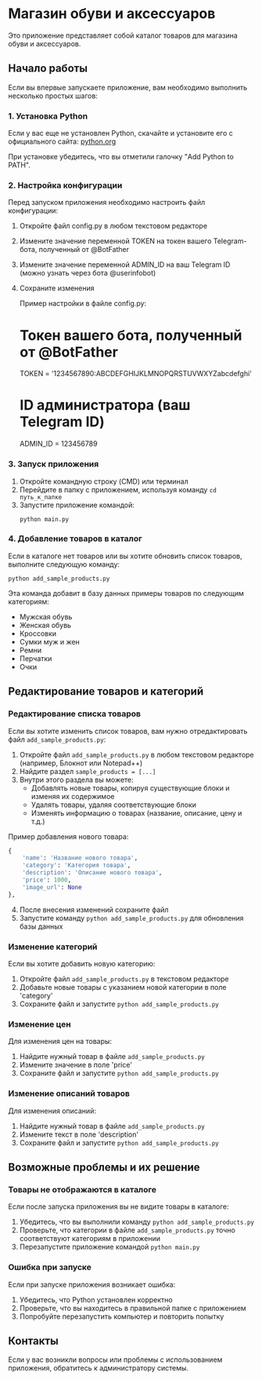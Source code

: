 # Магазин обуви и аксессуаров

Это приложение представляет собой каталог товаров для магазина обуви и аксессуаров.

## Начало работы

Если вы впервые запускаете приложение, вам необходимо выполнить несколько простых шагов:

### 1. Установка Python

Если у вас еще не установлен Python, скачайте и установите его с официального сайта: [python.org](https://www.python.org/downloads/)

При установке убедитесь, что вы отметили галочку "Add Python to PATH".

### 2. Настройка конфигурации

Перед запуском приложения необходимо настроить файл конфигурации:

1. Откройте файл config.py в любом текстовом редакторе
2. Измените значение переменной TOKEN на токен вашего Telegram-бота, полученный от @BotFather
3. Измените значение переменной ADMIN_ID на ваш Telegram ID (можно узнать через бота @userinfobot)
4. Сохраните изменения
   
   Пример настройки в файле config.py:
   # Токен вашего бота, полученный от @BotFather
   TOKEN = '1234567890:ABCDEFGHIJKLMNOPQRSTUVWXYZabcdefghi'

   # ID администратора (ваш Telegram ID)
   ADMIN_ID = 123456789

### 3. Запуск приложения

1. Откройте командную строку (CMD) или терминал
2. Перейдите в папку с приложением, используя команду `cd путь_к_папке`
3. Запустите приложение командой:
   ```
   python main.py
   ```

### 4. Добавление товаров в каталог

Если в каталоге нет товаров или вы хотите обновить список товаров, выполните следующую команду:

```
python add_sample_products.py
```

Эта команда добавит в базу данных примеры товаров по следующим категориям:
- Мужская обувь
- Женская обувь
- Кроссовки
- Сумки муж и жен
- Ремни
- Перчатки
- Очки

## Редактирование товаров и категорий

### Редактирование списка товаров

Если вы хотите изменить список товаров, вам нужно отредактировать файл `add_sample_products.py`:

1. Откройте файл `add_sample_products.py` в любом текстовом редакторе (например, Блокнот или Notepad++)
2. Найдите раздел `sample_products = [...]`
3. Внутри этого раздела вы можете:
   - Добавлять новые товары, копируя существующие блоки и изменяя их содержимое
   - Удалять товары, удаляя соответствующие блоки
   - Изменять информацию о товарах (название, описание, цену и т.д.)

Пример добавления нового товара:
```python
{
    'name': 'Название нового товара',
    'category': 'Категория товара',
    'description': 'Описание нового товара',
    'price': 1000,
    'image_url': None
},
```

4. После внесения изменений сохраните файл
5. Запустите команду `python add_sample_products.py` для обновления базы данных

### Изменение категорий

Если вы хотите добавить новую категорию:

1. Откройте файл `add_sample_products.py` в текстовом редакторе
2. Добавьте новые товары с указанием новой категории в поле 'category'
3. Сохраните файл и запустите `python add_sample_products.py`

### Изменение цен

Для изменения цен на товары:

1. Найдите нужный товар в файле `add_sample_products.py`
2. Измените значение в поле 'price'
3. Сохраните файл и запустите `python add_sample_products.py`

### Изменение описаний товаров

Для изменения описаний:

1. Найдите нужный товар в файле `add_sample_products.py`
2. Измените текст в поле 'description'
3. Сохраните файл и запустите `python add_sample_products.py`

## Возможные проблемы и их решение

### Товары не отображаются в каталоге

Если после запуска приложения вы не видите товары в каталоге:
1. Убедитесь, что вы выполнили команду `python add_sample_products.py`
2. Проверьте, что категории в файле `add_sample_products.py` точно соответствуют категориям в приложении
3. Перезапустите приложение командой `python main.py`

### Ошибка при запуске

Если при запуске приложения возникает ошибка:
1. Убедитесь, что Python установлен корректно
2. Проверьте, что вы находитесь в правильной папке с приложением
3. Попробуйте перезапустить компьютер и повторить попытку

## Контакты

Если у вас возникли вопросы или проблемы с использованием приложения, обратитесь к администратору системы.
